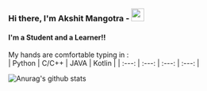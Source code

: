 ### Hi there, I'm Akshit Mangotra - <img src="https://github.com/TheDudeThatCode/TheDudeThatCode/blob/master/Assets/Hi.gif" width="26px">

#### I'm a Student and a Learner!!
My hands are comfortable typing in :   
| Python | C/C++ | JAVA | Kotlin |
 | :---: | :---: | :---: | :---: | 

 
<!--
**Akshit6828/Akshit6828** is a ✨ _special_ ✨ repository because its `README.md` (this file) appears on your GitHub profile.
### Technologies & Frameworks I have worked with : 
Here are some ideas to get you started:

- 🔭 I’m currently working on ...
- 🌱 I’m currently learning ...
- 👯 I’m looking to collaborate on ...
- 🤔 I’m looking for help with ...
- 💬 Ask me about ...
- 📫 How to reach me: ...
- 😄 Pronouns: ...
- ⚡ Fun fact: ...

-->
![Anurag's github stats](https://github-readme-stats.vercel.app/api?username=Akshit6828&theme=react&show_icons=true)

